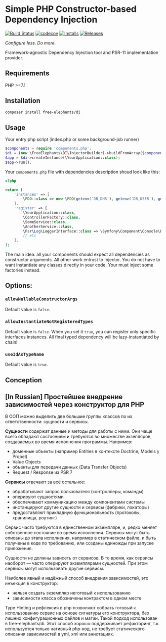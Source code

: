 # Simple PHP Constructor-based Dependency Injection

[![Build Status](https://travis-ci.org/FreeElephants/php-di.svg?branch=master)](https://travis-ci.org/FreeElephants/php-di)
[![codecov](https://codecov.io/gh/FreeElephants/php-di/branch/master/graph/badge.svg)](https://codecov.io/gh/FreeElephants/php-di)
[![Installs](https://img.shields.io/packagist/dt/free-elephants/di.svg)](https://packagist.org/packages/free-elephants/di)
[![Releases](https://img.shields.io/packagist/v/free-elephants/di.svg)](https://github.com/FreeElephants/php-di/releases)

_Configure less. Do more._  

Framework-agnostic Dependency Injection tool and PSR-11 implementation provider. 

## Requirements

PHP >=7.1

## Installation

```bash
composer install free-elephants/di
```

## Usage

Your entry php script (index.php or some background-job runner)
```php
$components = require 'components.php';
$di = (new \FreeElephants\DI\InjectorBuilder)->buildFromArray($components);
$app = $di->createInstance(\YourApplication::class);
$app->run();
```

Your `components.php` file with dependencies description shoud look like this:
```php
<?php

return [
    'instances' => [
        \PDO::class => new \PDO(getenv('DB_DNS'), getenv('DB_USER'), getenv('DB_PASS')),
    ],
    'register' => [
        \YourApplication::class,
        \ControllerFactory::class,
        \SomeService::class,
        \AnotherService::class,
        \Psr\Log\LoggerInterface::class => \Symfony\Component\Console\Logger\ConsoleLogger::class
        // etc
    ],
];
```

The main idea: all your components should expect all dependencies as constructor arguments.  All other work entrust to Injector.
You do not have to want instantiate any classes directly in your code. Your must inject some factories instead.   

## Options:

### `allowNullableConstructorArgs`
Default value is `false`.  

### `allowInstantiateNotRegisteredTypes` 
Default value is `false`. When you set it `true`, you can register only specific interfaces instances. 
All final typed dependency will be lazy-instantiated by chain!  

### `useIdAsTypeName`
Default value is `true`. 

## Conception

## [In Russian] Простейшее внедрение зависимостей через конструктор для PHP 

В ООП можно выделить две большие группы классов по их ответственности: сущности и сервисы. 

**Сущности** содержат данные и  методы для работы с ними. 
Они чаще всего обладают состоянием и требуются во множестве экзепляров, создаваемых во время исполнения программы. 
Например:
- доменные объекты (например Entities в контексте Doctrine, Models у Propel)
- Value Objects
- объекты для передачи данных (Data Transfer Objects)
- Request / Response из PSR 7

**Сервисы** отвечают за всё остальное: 
- обрабатывают запрос пользователя (контроллеры, команды)
- оперируют сущностями
- обеспечивают коммуникацию между компонентами системы
- инстанцируют другие сущности и сервисы (фабрики, локаторы)
- предоставляют прикладную функциональность (протоколы, хранилища, роутинг) 

Сервис часто требуются в единственном экземпляре, и, редко меняет собственное состояние во время исполнения. 
Сервисы могут быть описаны до этапа исполнения, например в статическом файле, и быть получены в коде по требованию, или созданы единожды при запуске приложения. 

Сущности не должны зависеть от сервисов. В то время, как сервисы наоборот — часто оперируют экземплярами сущностей. 
При этом сервисы могут использовать другие сервисы. 

Наиболее явный и надёжный способ внедрения зависимостей, это инъекция в конструктор:
- нельзя создать экземпляр неготовый к использованию
- зависимости класса обозначены контрактом в одном месте

Type Hinting и рефлексия в php позволяют собрать готовый к использованию сервис на основе сигнатуры его конструктора, без лишних конфигурационных файлов и магии. 
Такой подход использован в free-elephants/di. 
Этот способ хорошо поддерживает рефакторинг, т.к. используется только нативный php-код, не требует статического описания зависимостей в yml, xml или аннотациях. 
